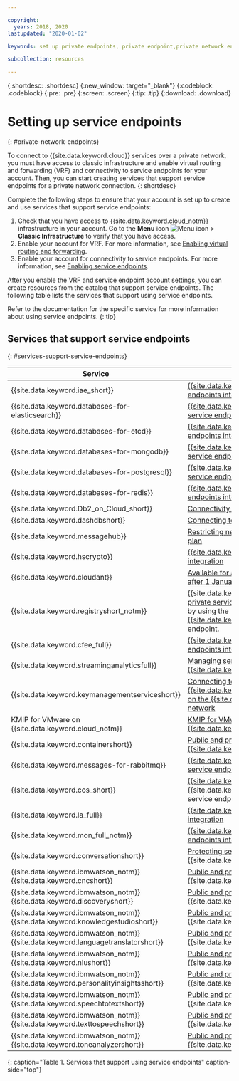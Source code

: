 ```yaml
---

copyright:
  years: 2018, 2020
lastupdated: "2020-01-02"

keywords: set up private endpoints, private endpoint,private network endpoint,connect service over private network

subcollection: resources

---
```


{:shortdesc: .shortdesc}
{:new_window: target="_blank"}
{:codeblock: .codeblock}
{:pre: .pre}
{:screen: .screen}
{:tip: .tip}
{:download: .download}

# Setting up service endpoints
{: #private-network-endpoints}

To connect to {{site.data.keyword.cloud}} services over a private network, you must have access to classic infrastructure and enable virtual routing and forwarding (VRF) and connectivity to service endpoints for your account. Then, you can start creating services that support service endpoints for a private network connection.
{: shortdesc}

Complete the following steps to ensure that your account is set up to create and use services that support service endpoints:

1. Check that you have access to {{site.data.keyword.cloud_notm}} infrastructure in your account. Go to the **Menu** icon ![Menu icon](../icons/icon_hamburger.svg) > **Classic Infrastructure** to verify that you have access.
2. Enable your account for VRF. For more information, see [Enabling virtual routing and forwarding](/docs/account?topic=account-vrf-service-endpoint#vrf).
3. Enable your account for connectivity to service endpoints. For more information, see [Enabling service endpoints](/docs/account?topic=account-vrf-service-endpoint#service-endpoint).

After you enable the VRF and service endpoint account settings, you can create resources from the catalog that support service endpoints. The following table lists the services that support using service endpoints.

Refer to the documentation for the specific service for more information about using service endpoints.
{: tip}

## Services that support service endpoints
{: #services-support-service-endpoints}

| Service | Documentation |
|-------------------|-------------------------------|
| {{site.data.keyword.iae_short}} | [{{site.data.keyword.iae_short}} cloud service endpoints integration](/docs/services/AnalyticsEngine?topic=AnalyticsEngine-service-endpoint-integration) |
| {{site.data.keyword.databases-for-elasticsearch}} | [{{site.data.keyword.databases-for-elasticsearch}} service endpoints integration](/docs/services/databases-for-elasticsearch?topic=cloud-databases-service-endpoints) |
| {{site.data.keyword.databases-for-etcd}} | [{{site.data.keyword.databases-for-etcd}} service endpoints integration](/docs/services/databases-for-etcd?topic=cloud-databases-service-endpoints) |
| {{site.data.keyword.databases-for-mongodb}} | [{{site.data.keyword.databases-for-mongodb}} service endpoints integration](/docs/services/databases-for-mongodb?topic=cloud-databases-service-endpoints) |
| {{site.data.keyword.databases-for-postgresql}} | [{{site.data.keyword.databases-for-postgresql}} service endpoints integration](/docs/services/databases-for-postgresql?topic=cloud-databases-service-endpoints)|
| {{site.data.keyword.databases-for-redis}} | [{{site.data.keyword.databases-for-redis}} service endpoints integration](/docs/services/databases-for-redis?topic=cloud-databases-service-endpoints)|
| {{site.data.keyword.Db2_on_Cloud_short}} | [Connectivity options](/docs/services/Db2onCloud?topic=Db2onCloud-connect_options) |
| {{site.data.keyword.dashdbshort}} | [Connecting to a private endpoint](/docs/services/Db2whc?topic=Db2whc-connect_options#priv_endpt) |
|{{site.data.keyword.messagehub}} | [Restricting network access using the Enterprise plan](/docs/services/EventStreams?topic=eventstreams-restrict_access) |
| {{site.data.keyword.hscrypto}} | [{{site.data.keyword.hscrypto}} service endpoints integration](/docs/services/hs-crypto?topic=hs-crypto-private-endpoints)|
| {{site.data.keyword.cloudant}}  |  [Available for all dedicated hardware plans deployed after 1 January 2019](/docs/services/Cloudant/api?topic=cloudant-ibm-cloud-public#dedicated-hardware-plan) |
| {{site.data.keyword.registryshort_notm}} | {{site.data.keyword.containershort}} clusters with [private service endpoints only](/docs/containers?topic=containers-plan_clusters#workeruser-master) pull container images by using the [{{site.data.keyword.registryshort_notm}}](/docs/services/Registry?topic=registry-registry_overview) service endpoint. |
| {{site.data.keyword.cfee_full}} | [{{site.data.keyword.cfee_full_notm}} service endpoints integration](/docs/cloud-foundry?topic=cloud-foundry-isolated-network#private-access)|
| {{site.data.keyword.streaminganalyticsfull}} |  [Managing service endpoints for {{site.data.keyword.streaminganalyticsshort}}](/docs/services/StreamingAnalytics?topic=StreamingAnalytics-manage_endpoints#manage_endpoints) |
| {{site.data.keyword.keymanagementserviceshort}} | [Connecting to {{site.data.keyword.keymanagementserviceshort}} on the {{site.data.keyword.cloud_notm}} private network](/docs/services/key-protect?topic=key-protect-private-endpoints) |
| KMIP for VMware on {{site.data.keyword.cloud_notm}} | [KMIP for VMware on {{site.data.keyword.cloud_notm}} documentation](/docs/services/vmwaresolutions/services?topic=vmware-solutions-kmip_standalone_considerations#kmip_standalone_considerations-install)|
| {{site.data.keyword.containershort}} | [Public and private service endpoints for {{site.data.keyword.containershort_notm}}](/docs/containers?topic=containers-plan_clusters#workeruser-master) |
| {{site.data.keyword.messages-for-rabbitmq}} | [{{site.data.keyword.messages-for-rabbitmq}} service endpoints integration](/docs/services/messages-for-rabbitmq?topic=cloud-databases-service-endpoints)|
| {{site.data.keyword.cos_short}} | [{{site.data.keyword.cos_short}}](/docs/services/cloud-object-storage?topic=cloud-object-storage-advanced-endpoints) utilizes {{site.data.keyword.keymanagementserviceshort}}'s service endpoint for its BYOK integration|
| {{site.data.keyword.la_full}} | [{{site.data.keyword.la_full_notm}} service endpoints integration](/docs/services/Log-Analysis-with-LogDNA?topic=LogDNA-network#network_endpoints_private)|
| {{site.data.keyword.mon_full_notm}} | [{{site.data.keyword.mon_full_notm}} service endpoints integration](/docs/services/Monitoring-with-Sysdig?topic=Sysdig-endpoints#endpoints_ingestion)|
| {{site.data.keyword.conversationshort}} | [Protecting sensitive information](/docs/assistant?topic=assistant-security) with {{site.data.keyword.conversationshort}} |
| {{site.data.keyword.ibmwatson_notm}} {{site.data.keyword.cncshort}} | [Public and private network endpoints](/docs/compare-comply?topic=watson-public-private-endpoints) with {{site.data.keyword.cncshort}} |
| {{site.data.keyword.ibmwatson_notm}} {{site.data.keyword.discoveryshort}} | [Public and private network endpoints](/docs/discovery?topic=watson-public-private-endpoints) with {{site.data.keyword.discoveryshort}} |
| {{site.data.keyword.ibmwatson_notm}} {{site.data.keyword.knowledgestudioshort}} | [Public and private network endpoints](docs/services/watson-knowledge-studio?topic=watson-public-private-endpoints) with {{site.data.keyword.knowledgestudioshort}} |
| {{site.data.keyword.ibmwatson_notm}} {{site.data.keyword.languagetranslatorshort}} | [Public and private network endpoints](docs/services/language-translator?topic=watson-public-private-endpoints) with {{site.data.keyword.languagetranslatorshort}} |
| {{site.data.keyword.ibmwatson_notm}} {{site.data.keyword.nlushort}} | [Public and private network endpoints](docs/services/natural-language-understanding?topic=watson-public-private-endpoints) with {{site.data.keyword.nlushort}} |
| {{site.data.keyword.ibmwatson_notm}} {{site.data.keyword.personalityinsightsshort}} | [Public and private network endpoints](docs/services/personality-insights?topic=watson-public-private-endpoints) with {{site.data.keyword.personalityinsightsshort}} |
| {{site.data.keyword.ibmwatson_notm}} {{site.data.keyword.speechtotextshort}} | [Public and private network endpoints](docs/services/speech-to-text?topic=watson-public-private-endpoints) with {{site.data.keyword.speechtotextshort}} |
| {{site.data.keyword.ibmwatson_notm}} {{site.data.keyword.texttospeechshort}} | [Public and private network endpoints](docs/services/text-to-speech?topic=watson-public-private-endpoints) with {{site.data.keyword.texttospeechshort}} |
| {{site.data.keyword.ibmwatson_notm}} {{site.data.keyword.toneanalyzershort}} | [Public and private network endpoints](docs/services/tone-analyzer?topic=watson-public-private-endpoints) with {{site.data.keyword.toneanalyzershort}} |
{: caption="Table 1. Services that support using service endpoints" caption-side="top"}

